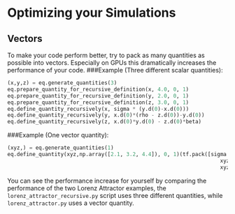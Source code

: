 # Optimizing your Simulations

## Vectors
To make your code perform better, try to pack as many quantities as possible into vectors. Especially on GPUs this dramatically 
increases the performance of your code. 
###Example (Three different scalar quantities):
``` python
(x,y,z) = eq.generate_quantities(3)
eq.prepare_quantity_for_recursive_definition(x, 4.0, 0, 1)
eq.prepare_quantity_for_recursive_definition(y, 2.0, 0, 1)
eq.prepare_quantity_for_recursive_definition(z, 3.0, 0, 1)
eq.define_quantity_recursively(x, sigma * (y.d(0)-x.d(0)))
eq.define_quantity_recursively(y, x.d(0)*(rho - z.d(0))-y.d(0))
eq.define_quantity_recursively(z, x.d(0)*y.d(0) - z.d(0)*beta)
```
###Example (One vector quantity):
``` python
(xyz,) = eq.generate_quantities(1)
eq.define_quantity(xyz,np.array([2.1, 3.2, 4.4]), 0, 1)(tf.pack([sigma * (xyz.d(0)[1]-xyz.d(0)[0]),
                                                                    xyz.d(0)[0] * (rho - xyz.d(0)[2]) - xyz.d(0)[1],
                                                                    xyz.d(0)[0]*xyz.d(0)[1] - beta * xyz.d(0)[2]]))

```
You can see the performance increase for yourself by comparing the performance of the two Lorenz Attractor examples, 
the `lorenz_attractor_recursive.py` script uses three different quantities, while `lorenz_attractor.py` uses a vector quantity.